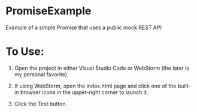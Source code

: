 # PromiseExample
Example of a simple Promise that uses a public mock REST API

# To Use:
1. Open the project in either Visual Studio Code or WebStorm (the later is my personal favorite).

1. If using WebStorm, open the index.html page and click one of the built-in browser icons in the upper-right corner to launch it.

1. Click the Test button.
